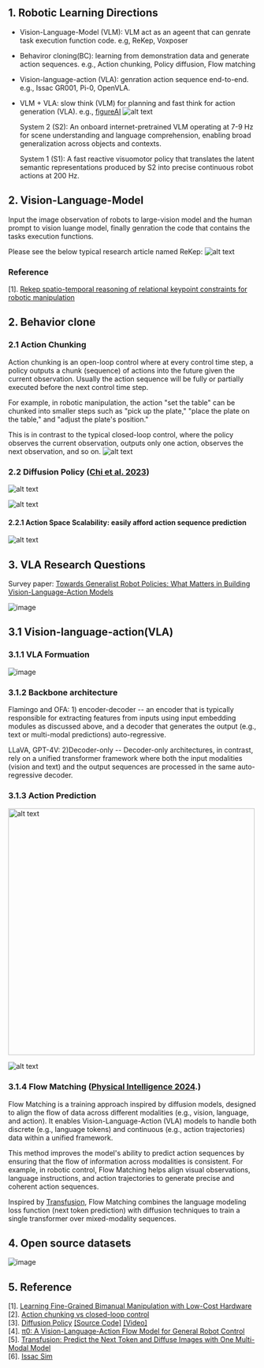 ## 1. Robotic Learning Directions
- Vision-Language-Model (VLM): VLM act as an ageent that can genrate task execution function code. e.g, ReKep, Voxposer
- Behaviror cloning(BC): learning from demonstration data and generate action sequences. e.g., Action chunking, Policy diffusion, Flow matching
- Vision-language-action (VLA): genration action sequence end-to-end. e.g., Issac GR001, Pi-0, OpenVLA.
- VLM + VLA: slow think (VLM) for planning and fast think for action generation (VLA). e.g., [figureAI](https://www.figure.ai/)
![alt text](images/figure-AI.png)

    System 2 (S2): An onboard internet-pretrained VLM operating at 7-9 Hz for scene understanding and language comprehension, enabling broad generalization across objects and contexts.

    System 1 (S1): A fast reactive visuomotor policy that translates the latent semantic representations produced by S2 into precise continuous robot actions at 200 Hz.


## 2. Vision-Language-Model
Input the image observation of robots to large-vision model and the human prompt to vision luange model, finally genration the code that contains the tasks execution functions.

Please see the below typical research article named ReKep:
![alt text](images/ReKep.png)

### Reference
[1]. [Rekep spatio-temporal reasoning of relational keypoint constraints for robotic manipulation](https://arxiv.org/abs/2409.01652)

## 2. Behavior clone
### 2.1 Action Chunking
Action chunking is an open-loop control where at every control time step, a policy outputs a chunk (sequence) of actions into the future given the current observation. Usually the action sequence will be fully or partially executed before the next control time step.

For example, in robotic manipulation, the action "set the table" can be chunked into smaller steps such as "pick up the plate," "place the plate on the table," and "adjust the plate's position."

This is in contrast to the typical closed-loop control, where the policy observes the current observation, outputs only one action, observes the next observation, and so on.
![alt text](images/closed_loop-vs-action_chunking.png)

### 2.2 Diffusion Policy ([Chi et al. 2023](https://www.bilibili.com/video/BV1ZaeAe7EMu/?spm_id_from=333.337.search-card.all.click&vd_source=5acd2d369a16a68747ef0223c2f4a7a4))
![alt text](images/diffusion_policy.png)

![alt text](images/action_modality.png)

#### 2.2.1 Action Space Scalability: easily afford action sequence prediction
![alt text](images/action_space_scalability.png)

## 3. VLA Research Questions
Survey paper: [Towards Generalist Robot Policies: What Matters in Building Vision-Language-Action Models](https://robovlms.github.io/)

![image](images/research_questions.png)

## 3.1 Vision-language-action(VLA)
### 3.1.1 VLA Formuation
![image](images/vla_formulation.png)

### 3.1.2 Backbone architecture

Flamingo and OFA: 1) encoder-decoder -- an encoder that is typically responsible for extracting features from inputs using input embedding modules as discussed above, and a decoder that generates the output (e.g., text or multi-modal predictions) auto-regressive.

LLaVA, GPT-4V: 2)Decoder-only -- Decoder-only architectures, in contrast, rely on a unified transformer framework where both the input modalities (vision and text) and the output sequences are processed in the same auto-regressive decoder. 

### 3.1.3 Action Prediction
<!-- ![image](images/action_prediction.png) -->
<img src="images/action_prediction.png" alt="alt text" width="500"/>

![alt text](images/actions.png)

### 3.1.4 Flow Matching ([Physical Intelligence 2024](https://www.physicalintelligence.company/download/pi0.pdf).)

Flow Matching is a training approach inspired by diffusion models, designed to align the flow of data across different modalities (e.g., vision, language, and action). It enables Vision-Language-Action (VLA) models to handle both discrete (e.g., language tokens) and continuous (e.g., action trajectories) data within a unified framework.

This method improves the model's ability to predict action sequences by ensuring that the flow of information across modalities is consistent. For example, in robotic control, Flow Matching helps align visual observations, language instructions, and action trajectories to generate precise and coherent action sequences.

Inspired by [Transfusion](https://arxiv.org/abs/2408.11039), Flow Matching combines the language modeling loss function (next token prediction) with diffusion techniques to train a single transformer over mixed-modality sequences.

## 4. Open source datasets
![image](images/exp_env.png)

## 5. Reference
[1]. [Learning Fine-Grained Bimanual Manipulation with Low-Cost Hardware](https://arxiv.org/pdf/2304.13705) \
[2]. [Action chunking vs closed-loop control](https://www.haonanyu.blog/post/action_chunking/) \
[3]. [Diffusion Policy](https://diffusion-policy.cs.columbia.edu/) [[Source Code]](https://github.com/real-stanford/diffusion_policy) [[Video]](https://www.bilibili.com/video/BV1ZaeAe7EMu/?spm_id_from=333.337.search-card.all.click&vd_source=5acd2d369a16a68747ef0223c2f4a7a4 ) \
[4]. [π0: A Vision-Language-Action Flow Model for
General Robot Control](https://www.physicalintelligence.company/download/pi0.pdf) \
[5]. [Transfusion: Predict the Next Token and Diffuse Images with One Multi-Modal Model](https://arxiv.org/abs/2408.11039) \
[6]. [Issac Sim](https://www.nvidia.cn/training/learning-path/robotics/)

